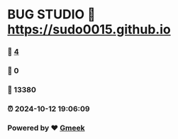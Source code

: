 # BUG STUDIO :link: https://sudo0015.github.io 
### :page_facing_up: [4](https://sudo0015.github.io/tag.html) 
### :speech_balloon: 0 
### :hibiscus: 13380 
### :alarm_clock: 2024-10-12 19:06:09 
### Powered by :heart: [Gmeek](https://github.com/Meekdai/Gmeek)

